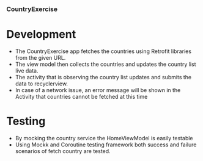 ### CountryExercise

# Development

 - The CountryExercise app fetches the countries using Retrofit libraries from the given URL.
 - The view model then collects the countries and updates the country list live data.
 - The activity that is observing the country list updates and submits the data to recyclerview.
 - In case of a network issue, an error message will be shown in the Activity that countries cannot be fetched at this time

# Testing

  - By mocking the country service the HomeViewModel is easily testable
  - Using Mockk and Coroutine testing framework both success and failure scenarios of fetch country are tested.

